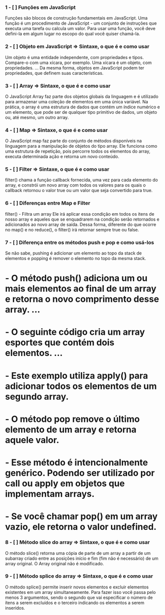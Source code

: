 ### 1 - [ ]  Funções em JavaScript ###
 Funções são blocos de construção fundamentais em JavaScript. Uma função é um procedimento de JavaScript - um conjunto de instruções que executa uma tarefa ou calcula um valor. Para usar uma função, você deve defini-la em algum lugar no escopo do qual você quiser chamá-la.

 ### 2 - [ ] Objeto em JavaScript => Sintaxe, o que é e como usar ###

Um objeto é uma entidade independente, com propriedades e tipos. Compare-o com uma xícara, por exemplo. Uma xícara é um objeto, com propriedades. ... Da mesma forma, objetos em JavaScript podem ter propriedades, que definem suas características.

### 3 - [ ]  Array  ⇒ Sintaxe, o que é e como usar ###
O JavaScript Array faz parte dos objetos globais da linguagem e é utilizado para armazenar uma coleção de elementos em uma única variável. Na prática, o array é uma estrutura de dados que contém um índice numérico e um elemento, que pode ser de qualquer tipo primitivo de dados, um objeto ou, até mesmo, um outro array.

 ### 4 - [ ]  Map  ⇒ Sintaxe, o que é e como usar ###

 O JavaScript map faz parte do conjunto de métodos disponíveis na linguagem para a manipulação de objetos do tipo array. Ele funciona como uma estrutura de repetição, pois percorre todos os elementos do array, executa determinada ação e retorna um novo conteúdo.


### 5 - [ ]  Filter  ⇒ Sintaxe, o que é e como usar ###

filter() chama a função callback fornecida, uma vez para cada elemento do array, e constrói um novo array com todos os valores para os quais o callback retornou o valor true ou um valor que seja convertido para true.



### 6 - [ ]  Diferenças entre Map e Filter ###

filter() - Filtra um array
Ele irá aplicar essa condição em todos os itens de nosso array e aqueles que se enquadrarem na condição serão retornados e adicionados ao novo array de saída. Dessa forma, diferente do que ocorre no map() e no reduce(), o filter() irá retornar sempre true ou false.


### 7 - [ ]  Diferença entre os métodos push e pop e como usá-los ###

Se não sabe, pushing é adicionar um elemento ao topo da stack de elementos e popping é remover o elemento no topo da mesma stack.

<!-- como usar push : -->

# - O método push() adiciona um ou mais elementos ao final de um array e retorna o novo comprimento desse array. ...
# - O seguinte código cria um array esportes que contém dois elementos. ...
# - Este exemplo utiliza apply() para adicionar todos os elementos de um segundo array.

<!-- como usar pop:  -->

# - O método pop remove o último elemento de um array e retorna aquele valor.

# - Esse método é intencionalmente genérico. Podendo ser utilizado por call ou apply em objetos que implementam arrays.

# - Se você chamar pop() em um array vazio, ele retorna o valor undefined.

### 8 - [ ]  Método slice do array  ⇒ Sintaxe, o que é e como usar ###

O método slice() retorna uma cópia de parte de um array a partir de um subarray criado entre as posições início e fim (fim não é necessário) de um array original. O Array original não é modificado.



### 9 - [ ]  Método splice do array  ⇒ Sintaxe, o que é e como usar ###

O método splice() permite inserir novos elementos e excluir elementos existentes em um array simultaneamente. Para fazer isso você passa pelo menos 3 argumentos, sendo o segundo que vai especificar o número de ítens a serem excluídos e o terceiro indicando os elementos a serem inseridos.

